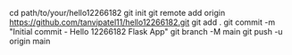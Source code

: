 cd path/to/your/hello12266182
git init
git remote add origin https://github.com/tanvipatel11/hello12266182.git
git add .
git commit -m "Initial commit - Hello 12266182 Flask App"
git branch -M main
git push -u origin main
